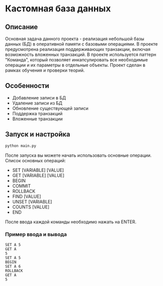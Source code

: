 # Кастомная база данных

## Описание

Основная задача данного проекта - реализация небольшой базы данных (БД) в оперативной памяти с базовыми операциями. В проекте предусмотрена реализация поддерживающих транзакции, включая возможность вложенных транзакций. В проекте используется паттерн "Команда", который позволяет инкапсулировать все необходимые операции и их параметры в отдельные объекты.
Проект сделан в рамках обучения и проверки теорий.

## Особенности

- Добавление записи в БД
- Удаление записи из БД
- Обновление существующей записи
- Поддержка транзакций 
- Вложенные транзакции

## Запуск и настройка

```bash
python main.py
```

После запуска вы можете начать использовать основные операции.
Список основных операций:
- SET [VARIABLE] [VALUE]
- GET [VARIABLE] [VALUE]
- BEGIN
- COMMIT
- ROLLBACK
- FIND [VALUE]
- UNSET [VARIABLE]
- COUNTS [VALUE]
- END

После ввода каждой команды необходимо нажать на ENTER.

### Пример ввода и вывода
```
SET A 5
GET A
5
SET A 5
BEGIN
SET A 6
ROLLBACK
GET A
5
```